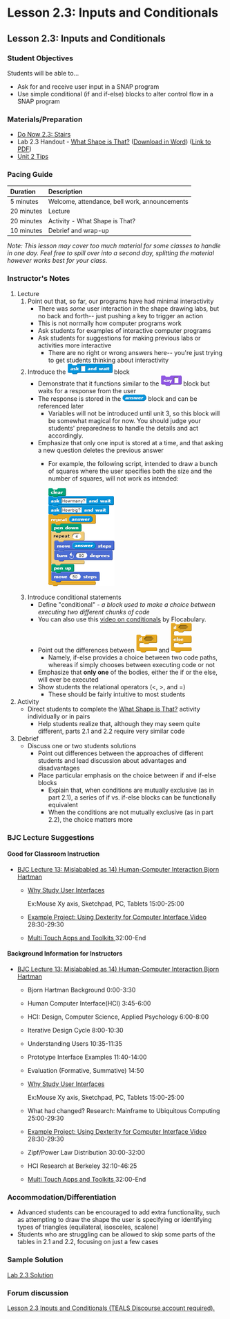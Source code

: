# Lesson 2.3: Inputs and Conditionals

## Lesson 2.3: Inputs and Conditionals

### Student Objectives

Students will be able to...

* Ask for and receive user input in a SNAP program
* Use simple conditional \(if and if-else\) blocks to alter control flow in a SNAP program

### Materials/Preparation

* [Do Now 2.3: Stairs](do_now_23.md)
* Lab 2.3 Handout - [What Shape is That?](lab_23.md) \([Download in Word](https://github.com/TEALSK12/introduction-to-computer-science/raw/master/Unit%202%20Word/Lab%202.3%20What%20Shape%20Is%20That.docx)\) \([Link to PDF](https://github.com/TEALSK12/introduction-to-computer-science/raw/master/Unit%202%20PDF/Lab%202.3%20What%20Shape%20Is%20That.pdf)\)
* [Unit 2 Tips](https://github.com/TEALSK12/introduction-to-computer-science/tree/1b0bf53d1227fa78fa4316e79dd49375fd1c622d/unit_2_tips.md)

### Pacing Guide

| Duration | Description |
| :--- | :--- |
| 5 minutes | Welcome, attendance, bell work, announcements |
| 20 minutes | Lecture |
| 20 minutes | Activity - What Shape is That? |
| 10 minutes | Debrief and wrap-up |

_Note: This lesson may cover too much material for some classes to handle in one day. Feel free to spill over into a second day, splitting the material however works best for your class._

### Instructor's Notes

1. Lecture
   1. Point out that, so far, our programs have had minimal interactivity
      * There was _some_ user interaction in the shape drawing labs, but no back and forth-- just pushing a key to trigger an action
      * This is not normally how computer programs work
      * Ask students for examples of interactive computer programs
      * Ask students for suggestions for making previous labs or activities more interactive
        * There are no right or wrong answers here-- you're just trying to get students thinking about interactivity
   2. Introduce the ![](../../.gitbook/assets/ask.png) block
      * Demonstrate that it functions similar to the ![](../../.gitbook/assets/say.png) block but waits for a response from the user
      * The response is stored in the ![](../../.gitbook/assets/answer.png) block and can be referenced later
        * Variables will not be introduced until unit 3, so this block will be somewhat magical for now.  You should judge your students' preparedness to handle the details and act accordingly.
      * Emphasize that only one input is stored at a time, and that asking a new question deletes the previous answer
        * For example, the following script, intended to draw a bunch of squares where the user specifies both the size and the number of squares, will not work as intended:

          ![](../../.gitbook/assets/draw-squares.png)
   3. Introduce conditional statements
      * Define "conditional" - _a block used to make a choice between executing two different chunks of code_
      * You can also use this [video on conditionals](https://www.flocabulary.com/unit/coding-conditionals/) by Flocabulary.
      * Point out the differences between ![](../../.gitbook/assets/if.png) and ![](../../.gitbook/assets/if-else.png)
        * Namely, if-else provides a choice between two code paths, whereas if simply chooses between executing code or not
      * Emphasize that **only one** of the bodies, either the if or the else, will ever be executed
      * Show students the relational operators \(&lt;, &gt;, and =\)
        * These should be fairly intuitive to most students
2. Activity
   * Direct students to complete the [What Shape is That?](lab_23.md) activity individually or in pairs
     * Help students realize that, although they may seem quite different, parts 2.1 and 2.2 require very similar code
3. Debrief
   * Discuss one or two students solutions
     * Point out differences between the approaches of different students and lead discussion about advantages and disadvantages
     * Place particular emphasis on the choice between if and if-else blocks
       * Explain that, when conditions are mutually exclusive \(as in part 2.1\), a series of if vs. if-else blocks can be functionally equivalent
       * When the conditions are not mutually exclusive \(as in part 2.2\), the choice matters more

### BJC Lecture Suggestions

#### Good for Classroom Instruction

* [BJC Lecture 13: Mislababled as 14\) Human-Computer Interaction Bjorn Hartman ](https://www.youtube.com/watch?v=3VZ7D01T2Yc)
  * [Why Study User Interfaces](http://www.youtube.com/watch?v=3VZ7D01T2Yc&t=15m0s)

    Ex:Mouse Xy axis, Sketchpad, PC, Tablets 15:00-25:00

  * [Example Project: Using Dexterity for Computer Interface Video](http://www.youtube.com/watch?v=3VZ7D01T2Yc&t=28m30s) 28:30-29:30
  * [Multi Touch Apps and Toolkits ](http://www.youtube.com/watch?v=3VZ7D01T2Yc&t=32m0s) 32:00-End

#### Background Information for Instructors

* [BJC Lecture 13: Mislababled as 14\) Human-Computer Interaction Bjorn Hartman ](https://www.youtube.com/watch?v=3VZ7D01T2Yc)
  * Bjorn Hartman Background 0:00-3:30
  * Human Computer Interface\(HCI\) 3:45-6:00
  * HCI: Design, Computer Science, Applied Psychology 6:00-8:00
  * Iterative Design Cycle 8:00-10:30
  * Understanding Users 10:35-11:35
  * Prototype Interface Examples 11:40-14:00
  * Evaluation \(Formative, Summative\) 14:50
  * [Why Study User Interfaces](http://www.youtube.com/watch?v=3VZ7D01T2Yc&t=15m0s)

    Ex:Mouse Xy axis, Sketchpad, PC, Tablets 15:00-25:00

  * What had changed? Research: Mainframe to Ubiquitous Computing 25:00-29:30
  * [Example Project: Using Dexterity for Computer Interface Video](http://www.youtube.com/watch?v=3VZ7D01T2Yc&t=28m30s) 28:30-29:30
  * Zipf/Power Law Distribution 30:00-32:00
  * HCI Research at Berkeley 32:10-46:25
  * [Multi Touch Apps and Toolkits ](http://www.youtube.com/watch?v=3VZ7D01T2Yc&t=32m0s) 32:00-End

### Accommodation/Differentiation

* Advanced students can be encouraged to add extra functionality, such as attempting to draw the shape the user is specifying or identifying types of triangles \(equilateral, isosceles, scalene\)
* Students who are struggling can be allowed to skip some parts of the tables in 2.1 and 2.2, focusing on just a few cases

### Sample Solution

[Lab 2.3 Solution](https://github.com/TEALSK12/introduction-to-computer-science-instructor/blob/master/curriculum/Sample%20Project%20Solutions.md)

### Forum discussion

 [Lesson 2.3 Inputs and Conditionals \(TEALS Discourse account required\).](http://forums.tealsk12.org/c/intro-unit-2-loops/lesson-2-3-inputs-and-conditionals)

